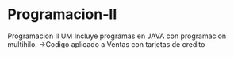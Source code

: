# Programacion-II
Programacion II UM
Incluye programas en JAVA con programacion multihilo.
->Codigo aplicado a Ventas con tarjetas de credito
